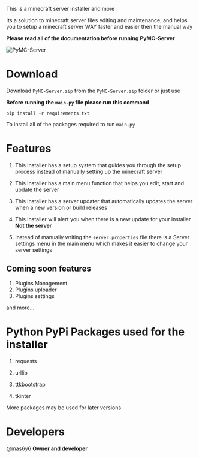 This is a minecraft server installer and more

Its a solution to minecraft server files editing and maintenance, and helps you to setup a minecraft server WAY faster and easier
then the manual way

**Please read all of the documentation before running PyMC-Server**

![PyMC-Server](https://github.com/mas6y6/PyMC-Server/assets/125225333/f176d3ea-7327-4dec-8012-50fcf5d0042b)

# Download
Download `PyMC-Server.zip` from the `PyMC-Server.zip` folder or just use

**Before running the `main.py` file please run this command**
```
pip install -r requirements.txt
```
To install all of the packages required to run `main.py`


# Features
1. This installer has a setup system that guides you through the setup process instead of manually setting up the minecraft server

2. This installer has a main menu function that helps you edit, start and update the server

3. This installer has a server updater that automatically updates the server when a new version or build releases

4. This installer will alert you when there is a new update for your installer **Not the server**

5. Instead of manually writing the `server.properties` file there is a Server settings menu in the main menu which makes it easier to change your server settings

## Coming soon features
1. Plugins Management
2. Plugins uploader
3. Plugins settings

and more...

# Python PyPi Packages used for the installer

1. requests

2. urllib

3. ttkbootstrap

4. tkinter

More packages may be used for later versions

# Developers

@mas6y6 **Owner and developer**
